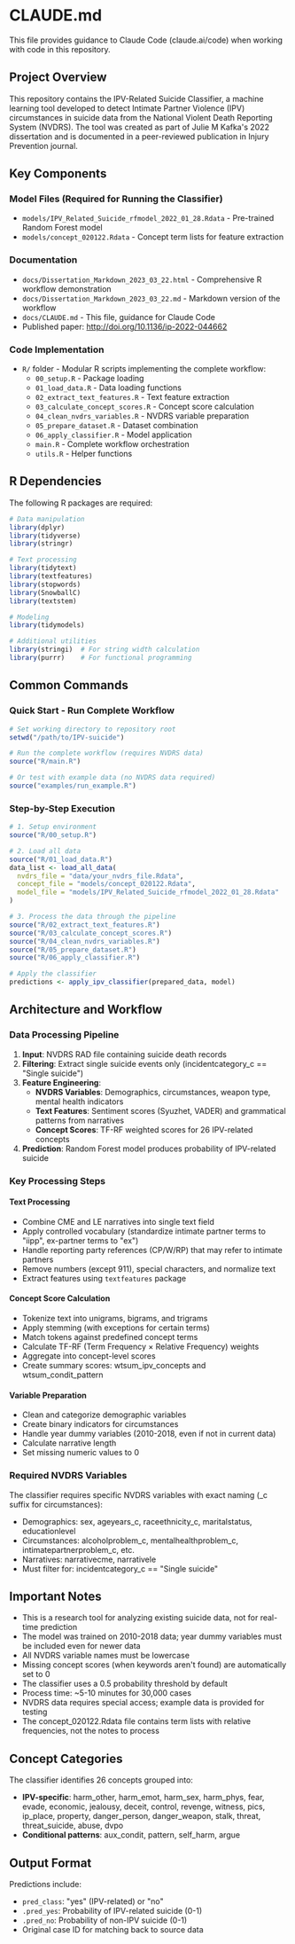 # CLAUDE.md

This file provides guidance to Claude Code (claude.ai/code) when working with code in this repository.

## Project Overview

This repository contains the IPV-Related Suicide Classifier, a machine learning tool developed to detect Intimate Partner Violence (IPV) circumstances in suicide data from the National Violent Death Reporting System (NVDRS). The tool was created as part of Julie M Kafka's 2022 dissertation and is documented in a peer-reviewed publication in Injury Prevention journal.

## Key Components

### Model Files (Required for Running the Classifier)
- `models/IPV_Related_Suicide_rfmodel_2022_01_28.Rdata` - Pre-trained Random Forest model
- `models/concept_020122.Rdata` - Concept term lists for feature extraction

### Documentation
- `docs/Dissertation_Markdown_2023_03_22.html` - Comprehensive R workflow demonstration
- `docs/Dissertation_Markdown_2023_03_22.md` - Markdown version of the workflow
- `docs/CLAUDE.md` - This file, guidance for Claude Code
- Published paper: http://doi.org/10.1136/ip-2022-044662

### Code Implementation
- `R/` folder - Modular R scripts implementing the complete workflow:
  - `00_setup.R` - Package loading
  - `01_load_data.R` - Data loading functions
  - `02_extract_text_features.R` - Text feature extraction
  - `03_calculate_concept_scores.R` - Concept score calculation
  - `04_clean_nvdrs_variables.R` - NVDRS variable preparation
  - `05_prepare_dataset.R` - Dataset combination
  - `06_apply_classifier.R` - Model application
  - `main.R` - Complete workflow orchestration
  - `utils.R` - Helper functions

## R Dependencies

The following R packages are required:
```r
# Data manipulation
library(dplyr)
library(tidyverse)
library(stringr)

# Text processing
library(tidytext)
library(textfeatures)
library(stopwords)
library(SnowballC)
library(textstem)

# Modeling
library(tidymodels)

# Additional utilities
library(stringi)  # For string width calculation
library(purrr)    # For functional programming
```

## Common Commands

### Quick Start - Run Complete Workflow
```r
# Set working directory to repository root
setwd("/path/to/IPV-suicide")

# Run the complete workflow (requires NVDRS data)
source("R/main.R")

# Or test with example data (no NVDRS data required)
source("examples/run_example.R")
```

### Step-by-Step Execution
```r
# 1. Setup environment
source("R/00_setup.R")

# 2. Load all data
source("R/01_load_data.R")
data_list <- load_all_data(
  nvdrs_file = "data/your_nvdrs_file.Rdata",
  concept_file = "models/concept_020122.Rdata",
  model_file = "models/IPV_Related_Suicide_rfmodel_2022_01_28.Rdata"
)

# 3. Process the data through the pipeline
source("R/02_extract_text_features.R")
source("R/03_calculate_concept_scores.R")
source("R/04_clean_nvdrs_variables.R")
source("R/05_prepare_dataset.R")
source("R/06_apply_classifier.R")

# Apply the classifier
predictions <- apply_ipv_classifier(prepared_data, model)
```

## Architecture and Workflow

### Data Processing Pipeline
1. **Input**: NVDRS RAD file containing suicide death records
2. **Filtering**: Extract single suicide events only (incidentcategory_c == "Single suicide")
3. **Feature Engineering**:
   - **NVDRS Variables**: Demographics, circumstances, weapon type, mental health indicators
   - **Text Features**: Sentiment scores (Syuzhet, VADER) and grammatical patterns from narratives
   - **Concept Scores**: TF-RF weighted scores for 26 IPV-related concepts
4. **Prediction**: Random Forest model produces probability of IPV-related suicide

### Key Processing Steps

#### Text Processing
- Combine CME and LE narratives into single text field
- Apply controlled vocabulary (standardize intimate partner terms to "iipp", ex-partner terms to "ex")
- Handle reporting party references (CP/W/RP) that may refer to intimate partners
- Remove numbers (except 911), special characters, and normalize text
- Extract features using `textfeatures` package

#### Concept Score Calculation
- Tokenize text into unigrams, bigrams, and trigrams
- Apply stemming (with exceptions for certain terms)
- Match tokens against predefined concept terms
- Calculate TF-RF (Term Frequency × Relative Frequency) weights
- Aggregate into concept-level scores
- Create summary scores: wtsum_ipv_concepts and wtsum_condit_pattern

#### Variable Preparation
- Clean and categorize demographic variables
- Create binary indicators for circumstances
- Handle year dummy variables (2010-2018, even if not in current data)
- Calculate narrative length
- Set missing numeric values to 0

### Required NVDRS Variables

The classifier requires specific NVDRS variables with exact naming (_c suffix for circumstances):
- Demographics: sex, ageyears_c, raceethnicity_c, maritalstatus, educationlevel
- Circumstances: alcoholproblem_c, mentalhealthproblem_c, intimatepartnerproblem_c, etc.
- Narratives: narrativecme, narrativele
- Must filter for: incidentcategory_c == "Single suicide"

## Important Notes

- This is a research tool for analyzing existing suicide data, not for real-time prediction
- The model was trained on 2010-2018 data; year dummy variables must be included even for newer data
- All NVDRS variable names must be lowercase
- Missing concept scores (when keywords aren't found) are automatically set to 0
- The classifier uses a 0.5 probability threshold by default
- Process time: ~5-10 minutes for 30,000 cases
- NVDRS data requires special access; example data is provided for testing
- The concept_020122.Rdata file contains term lists with relative frequencies, not the notes to process

## Concept Categories

The classifier identifies 26 concepts grouped into:
- **IPV-specific**: harm_other, harm_emot, harm_sex, harm_phys, fear, evade, economic, jealousy, deceit, control, revenge, witness, pics, ip_place, property, danger_person, danger_weapon, stalk, threat, threat_suicide, abuse, dvpo
- **Conditional patterns**: aux_condit, pattern, self_harm, argue

## Output Format

Predictions include:
- `pred_class`: "yes" (IPV-related) or "no" 
- `.pred_yes`: Probability of IPV-related suicide (0-1)
- `.pred_no`: Probability of non-IPV suicide (0-1)
- Original case ID for matching back to source data